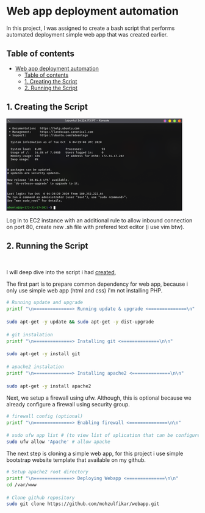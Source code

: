 # Web app deployment automation
In this project, I was assigned to create a bash script that performs automated deployment simple web app that was created earlier.

## Table of contents
- [Web app deployment automation](#web-app-deployment-automation)
  - [Table of contents](#table-of-contents)
  - [1. Creating the Script](#1-creating-the-script)
  - [2. Running the Script](#2-running-the-script)

## 1. Creating the Script

![](img/001.png)

Log in to EC2 instance with an additional rule to allow inbound connection on port 80, create new .sh file with prefered text editor (i use vim btw).

## 2. Running the Script
![]()

I will deep dive into the script i had [created](webapp-script.sh),

The first part is to prepare common dependency for web app, because i only use simple web app (html and css) i'm not installing PHP.
```bash
# Running update and upgrade
printf "\n==============> Running update & upgrade <==============\n"

sudo apt-get -y update && sudo apt-get -y dist-upgrade

# git instalation
printf "\n==============> Installing git <==============\n\n"

sudo apt-get -y install git

# apache2 instalation
printf "\n==============> Installing apache2 <==============\n\n"

sudo apt-get -y install apache2
```

Next, we setup a firewall using ufw. Although, this is optional because we already configure a firewall using security group.
```bash
# firewall config (optional)
printf "\n==============> Enabling firewall <==============\n\n"

# sudo ufw app list # (to view list of aplication that can be configured)
sudo ufw allow 'Apache' # allow apache
```

The next step is cloning a simple web app, for this project i use simple bootstrap website template that available on my github.

```bash
# Setup apache2 root directory
printf "\n==============> Deploying Webapp <==============\n\n"
cd /var/www

# Clone github repository
sudo git clone https://github.com/mohzulfikar/webapp.git
```


